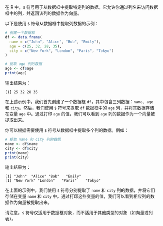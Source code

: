 在 R 中，`$` 符号用于从数据框中提取特定列的数据。它允许你通过列名来访问数据框中的列，并返回该列的数据作为向量。

以下是使用 `$` 符号从数据框中提取列数据的示例：

```R
# 创建一个数据框
df <- data.frame(
  name = c("John", "Alice", "Bob", "Emily"),
  age = c(25, 32, 28, 35),
  city = c("New York", "London", "Paris", "Tokyo")
)

# 提取 age 列的数据
age <- df$age
print(age)
```

输出结果为：

```
[1] 25 32 28 35
```

在上述示例中，我们首先创建了一个数据框 `df`，其中包含三列数据：`name`、`age` 和 `city`。然后，我们使用 `$` 符号来提取 `df` 数据框中的 `age` 列，并将其数据存储在变量 `age` 中。通过打印 `age` 的值，我们可以看到 `age` 列的数据作为一个向量被提取出来。

你可以根据需要使用 `$` 符号从数据框中提取多个列的数据。例如：

```R
# 提取 name 和 city 列的数据
name <- df$name
city <- df$city
print(name)
print(city)
```

输出结果为：

```
[1] "John"  "Alice" "Bob"   "Emily"
[1] "New York" "London"   "Paris"    "Tokyo" 
```

在上面的示例中，我们使用 `$` 符号分别提取了 `name` 和 `city` 列的数据，并将它们存储在变量 `name` 和 `city` 中。通过打印这些变量的值，我们可以看到相应列的数据作为向量被提取出来。

请注意，`$` 符号仅适用于数据框对象，而不适用于其他类型的对象（如向量或列表）。
